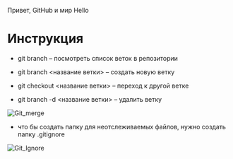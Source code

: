 Привет, GitHub и мир
Hello

# Инструкция

+ git branch – посмотреть список веток в репозитории

+ git branch <название ветки> – создать новую ветку

+ git checkout <название ветки> – переход к другой ветке

+ git branch -d <название ветки> – удалить ветку

![Git_merge](branch.png)

+ что бы создать папку для неотслеживаемых файлов, нужно создать папку .gitignore

![Git_Ignore](ocr.jpg)

